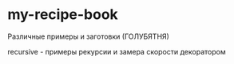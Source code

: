 # my-recipe-book
Различные примеры и заготовки (ГОЛУБЯТНЯ)

recursive - примеры рекурсии и замера скорости декоратором
